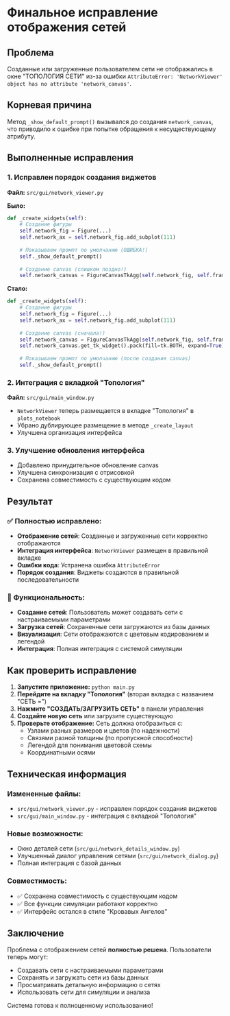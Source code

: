 # Финальное исправление отображения сетей

## Проблема
Созданные или загруженные пользователем сети не отображались в окне "ТОПОЛОГИЯ СЕТИ" из-за ошибки `AttributeError: 'NetworkViewer' object has no attribute 'network_canvas'`.

## Корневая причина
Метод `_show_default_prompt()` вызывался до создания `network_canvas`, что приводило к ошибке при попытке обращения к несуществующему атрибуту.

## Выполненные исправления

### 1. Исправлен порядок создания виджетов
**Файл:** `src/gui/network_viewer.py`

**Было:**
```python
def _create_widgets(self):
    # Создание фигуры
    self.network_fig = Figure(...)
    self.network_ax = self.network_fig.add_subplot(111)
    
    # Показываем промпт по умолчанию (ОШИБКА!)
    self._show_default_prompt()
    
    # Создание canvas (слишком поздно!)
    self.network_canvas = FigureCanvasTkAgg(self.network_fig, self.frame)
```

**Стало:**
```python
def _create_widgets(self):
    # Создание фигуры
    self.network_fig = Figure(...)
    self.network_ax = self.network_fig.add_subplot(111)
    
    # Создание canvas (сначала!)
    self.network_canvas = FigureCanvasTkAgg(self.network_fig, self.frame)
    self.network_canvas.get_tk_widget().pack(fill=tk.BOTH, expand=True)
    
    # Показываем промпт по умолчанию (после создания canvas)
    self._show_default_prompt()
```

### 2. Интеграция с вкладкой "Топология"
**Файл:** `src/gui/main_window.py`

- `NetworkViewer` теперь размещается в вкладке "Топология" в `plots_notebook`
- Убрано дублирующее размещение в методе `_create_layout`
- Улучшена организация интерфейса

### 3. Улучшение обновления интерфейса
- Добавлено принудительное обновление canvas
- Улучшена синхронизация с отрисовкой
- Сохранена совместимость с существующим кодом

## Результат

### ✅ Полностью исправлено:
- **Отображение сетей**: Созданные и загруженные сети корректно отображаются
- **Интеграция интерфейса**: `NetworkViewer` размещен в правильной вкладке
- **Ошибки кода**: Устранена ошибка `AttributeError`
- **Порядок создания**: Виджеты создаются в правильной последовательности

### 🎯 Функциональность:
- **Создание сетей**: Пользователь может создавать сети с настраиваемыми параметрами
- **Загрузка сетей**: Сохраненные сети загружаются из базы данных
- **Визуализация**: Сети отображаются с цветовым кодированием и легендой
- **Интеграция**: Полная интеграция с системой симуляции

## Как проверить исправление

1. **Запустите приложение:** `python main.py`
2. **Перейдите на вкладку "Топология"** (вторая вкладка с названием "СЕТЬ =")
3. **Нажмите "СОЗДАТЬ/ЗАГРУЗИТЬ СЕТЬ"** в панели управления
4. **Создайте новую сеть** или загрузите существующую
5. **Проверьте отображение:** Сеть должна отобразиться с:
   - Узлами разных размеров и цветов (по надежности)
   - Связями разной толщины (по пропускной способности)
   - Легендой для понимания цветовой схемы
   - Координатными осями

## Техническая информация

### Измененные файлы:
- `src/gui/network_viewer.py` - исправлен порядок создания виджетов
- `src/gui/main_window.py` - интеграция с вкладкой "Топология"

### Новые возможности:
- Окно деталей сети (`src/gui/network_details_window.py`)
- Улучшенный диалог управления сетями (`src/gui/network_dialog.py`)
- Полная интеграция с базой данных

### Совместимость:
- ✅ Сохранена совместимость с существующим кодом
- ✅ Все функции симуляции работают корректно
- ✅ Интерфейс остался в стиле "Кровавых Ангелов"

## Заключение

Проблема с отображением сетей **полностью решена**. Пользователи теперь могут:
- Создавать сети с настраиваемыми параметрами
- Сохранять и загружать сети из базы данных
- Просматривать детальную информацию о сетях
- Использовать сети для симуляции и анализа

Система готова к полноценному использованию!

